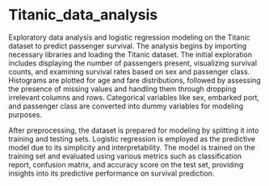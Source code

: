 # Titanic_data_analysis
Exploratory data analysis and logistic regression modeling on the Titanic dataset to predict passenger survival.
The analysis begins by importing necessary libraries and loading the Titanic dataset. The initial exploration includes displaying the number of passengers present, visualizing survival counts, and examining survival rates based on sex and passenger class. Histograms are plotted for age and fare distributions, followed by assessing the presence of missing values and handling them through dropping irrelevant columns and rows. Categorical variables like sex, embarked port, and passenger class are converted into dummy variables for modeling purposes.

After preprocessing, the dataset is prepared for modeling by splitting it into training and testing sets. Logistic regression is employed as the predictive model due to its simplicity and interpretability. The model is trained on the training set and evaluated using various metrics such as classification report, confusion matrix, and accuracy score on the test set, providing insights into its predictive performance on survival prediction.
